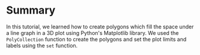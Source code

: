 # Summary

In this tutorial, we learned how to create polygons which fill the space under a line graph in a 3D plot using Python's Matplotlib library. We used the `PolyCollection` function to create the polygons and set the plot limits and labels using the `set` function.
